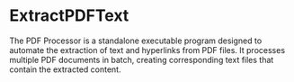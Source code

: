 # ExtractPDFText
The PDF Processor is a standalone executable program designed to automate the extraction of text and hyperlinks from PDF files. It processes multiple PDF documents in batch, creating corresponding text files that contain the extracted content.
